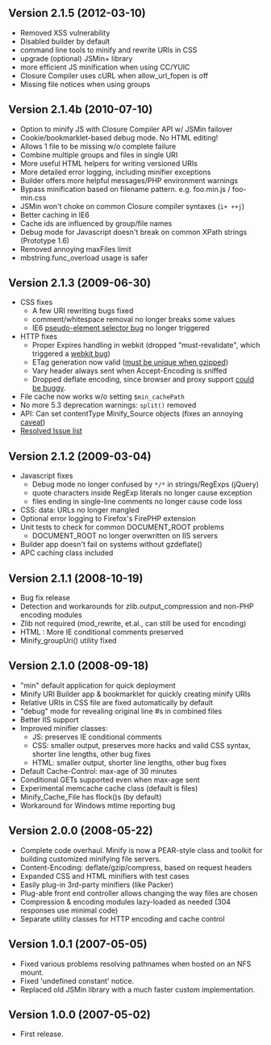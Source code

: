 ## Version 2.1.5 (2012-03-10) ##
  * Removed XSS vulnerability
  * Disabled builder by default
  * command line tools to minify and rewrite URIs in CSS
  * upgrade (optional) JSMin+ library
  * more efficient JS minification when using CC/YUIC
  * Closure Compiler uses cURL when allow\_url\_fopen is off
  * Missing file notices when using groups

## Version 2.1.4b (2010-07-10) ##
  * Option to minify JS with Closure Compiler API w/ JSMin failover
  * Cookie/bookmarklet-based debug mode. No HTML editing!
  * Allows 1 file to be missing w/o complete failure
  * Combine multiple groups and files in single URI
  * More useful HTML helpers for writing versioned URIs
  * More detailed error logging, including minifier exceptions
  * Builder offers more helpful messages/PHP environment warnings
  * Bypass minification based on filename pattern. e.g. foo.min.js / foo-min.css
  * JSMin won't choke on common Closure compiler syntaxes (`i+ ++j`)
  * Better caching in IE6
  * Cache ids are influenced by group/file names
  * Debug mode for Javascript doesn't break on common XPath strings (Prototype 1.6)
  * Removed annoying maxFiles limit
  * mbstring.func\_overload usage is safer

## Version 2.1.3 (2009-06-30) ##
  * CSS fixes
    * A few URI rewriting bugs fixed
    * comment/whitespace removal no longer breaks some values
    * IE6 [pseudo-element selector bug](http://www.crankygeek.com/ie6pebug/) no longer triggered
  * HTTP fixes
    * Proper Expires handling in webkit (dropped "must-revalidate", which triggered a [webkit bug](http://mrclay.org/index.php/2009/02/24/safari-4-beta-cache-controlmust-revalidate-bug/))
    * ETag generation now valid ([must be unique when gzipped](https://issues.apache.org/bugzilla/show_bug.cgi?id=39727))
    * Vary header always sent when Accept-Encoding is sniffed
    * Dropped deflate encoding, since browser and proxy support [could be buggy](http://stackoverflow.com/questions/883841/).
  * File cache now works w/o setting `$min_cachePath`
  * No more 5.3 deprecation warnings: `split()` removed
  * API: Can set contentType Minify\_Source objects (fixes an annoying [caveat](http://groups.google.com/group/minify/msg/8446d32ee99a4961))
  * [Resolved Issue list](http://code.google.com/p/minify/issues/list?can=1&q=label%3ARelease-2.1.2%20status%3AVerified)

## Version 2.1.2 (2009-03-04) ##
  * Javascript fixes
    * Debug mode no longer confused by `*/*` in strings/RegExps (jQuery)
    * quote characters inside RegExp literals no longer cause exception
    * files ending in single-line comments no longer cause code loss
  * CSS: data: URLs no longer mangled
  * Optional error logging to Firefox's FirePHP extension
  * Unit tests to check for common DOCUMENT\_ROOT problems
    * DOCUMENT\_ROOT no longer overwritten on IIS servers
  * Builder app doesn't fail on systems without gzdeflate()
  * APC caching class included

## Version 2.1.1 (2008-10-19) ##
  * Bug fix release
  * Detection and workarounds for zlib.output\_compression and non-PHP encoding modules
  * Zlib not required (mod\_rewrite, et.al., can still be used for encoding)
  * HTML : More IE conditional comments preserved
  * Minify\_groupUri() utility fixed

## Version 2.1.0 (2008-09-18) ##
  * "min" default application for quick deployment
  * Minify URI Builder app & bookmarklet for quickly creating minify URIs
  * Relative URIs in CSS file are fixed automatically by default
  * "debug" mode for revealing original line #s in combined files
  * Better IIS support
  * Improved minifier classes:
    * JS: preserves IE conditional comments
    * CSS: smaller output, preserves more hacks and valid CSS syntax, shorter line lengths, other bug fixes
    * HTML: smaller output, shorter line lengths, other bug fixes
  * Default Cache-Control: max-age of 30 minutes
  * Conditional GETs supported even when max-age sent
  * Experimental memcache cache class (default is files)
  * Minify\_Cache\_File has flock()s (by default)
  * Workaround for Windows mtime reporting bug


## Version 2.0.0 (2008-05-22) ##
  * Complete code overhaul. Minify is now a PEAR-style class and toolkit for building customized minifying file servers.
  * Content-Encoding: deflate/gzip/compress, based on request headers
  * Expanded CSS and HTML minifiers with test cases
  * Easily plug-in 3rd-party minifiers (like Packer)
  * Plug-able front end controller allows changing the way files are chosen
  * Compression & encoding modules lazy-loaded as needed (304 responses use minimal code)
  * Separate utility classes for HTTP encoding and cache control

## Version 1.0.1 (2007-05-05) ##
  * Fixed various problems resolving pathnames when hosted on an NFS mount.
  * Fixed 'undefined constant' notice.
  * Replaced old JSMin library with a much faster custom implementation.

## Version 1.0.0 (2007-05-02) ##
  * First release.